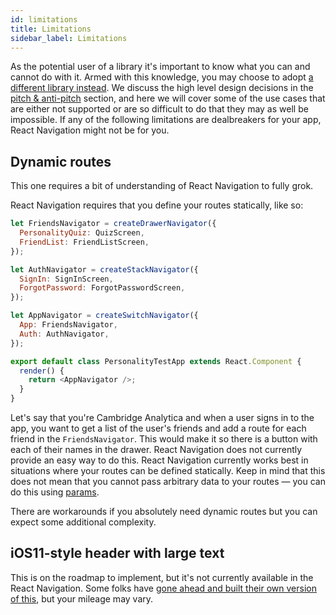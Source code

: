 ```yaml
---
id: limitations
title: Limitations
sidebar_label: Limitations
---
```


As the potential user of a library it's important to know what you can and cannot do with it. Armed with this knowledge, you may choose to adopt [a different library instead](/docs/alternatives.html). We discuss the high level design decisions in the [pitch & anti-pitch](/docs/pitch.html) section, and here we will cover some of the use cases that are either not supported or are so difficult to do that they may as well be impossible. If any of the following limitations are dealbreakers for your app, React Navigation might not be for you.

## Dynamic routes

This one requires a bit of understanding of React Navigation to fully grok.

React Navigation requires that you define your routes statically, like so:

```js
let FriendsNavigator = createDrawerNavigator({
  PersonalityQuiz: QuizScreen,
  FriendList: FriendListScreen,
});

let AuthNavigator = createStackNavigator({
  SignIn: SignInScreen,
  ForgotPassword: ForgotPasswordScreen,
});

let AppNavigator = createSwitchNavigator({
  App: FriendsNavigator,
  Auth: AuthNavigator,
});

export default class PersonalityTestApp extends React.Component {
  render() {
    return <AppNavigator />;
  }
}
```

Let's say that you're Cambridge Analytica and when a user signs in to the app, you want to get a list of the user's friends and add a route for each friend in the `FriendsNavigator`. This would make it so there is a button with each of their names in the drawer. React Navigation does not currently provide an easy way to do this. React Navigation currently works best in situations where your routes can be defined statically. Keep in mind that this does not mean that you cannot pass arbitrary data to your routes &mdash; you can do this using [params]().

There are workarounds if you absolutely need dynamic routes but you can expect some additional complexity.

## iOS11-style header with large text

This is on the roadmap to implement, but it's not currently available in the React Navigation. Some folks have [gone ahead and built their own version of this](https://github.com/react-navigation/react-navigation/issues/2749#issuecomment-367516290), but your mileage may vary.
